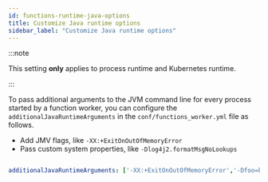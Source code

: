 ```yaml
---
id: functions-runtime-java-options
title: Customize Java runtime options
sidebar_label: "Customize Java runtime options"
---
```


:::note

This setting **only** applies to process runtime and Kubernetes runtime.

:::

To pass additional arguments to the JVM command line for every process started by a function worker, you can configure the `additionalJavaRuntimeArguments` in the `conf/functions_worker.yml` file as follows.
- Add JMV flags, like `-XX:+ExitOnOutOfMemoryError`
- Pass custom system properties, like `-Dlog4j2.formatMsgNoLookups`

```yaml

additionalJavaRuntimeArguments: ['-XX:+ExitOnOutOfMemoryError','-Dfoo=bar']

```

